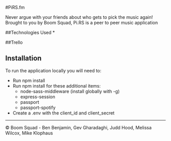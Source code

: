 #PiRS.fm

Never argue with your friends about who gets to pick the music again! Brought to you by Boom Squad, Pi.RS is a peer to peer music application

##Technologies Used
*

##Trello



## Installation

To run the application locally you will need to:

* Run npm install
* Run npm install for these additional items:
    * node-sass-middleware (install globally with -g)
    * express-session
    * passport
    * passport-spotify
* Create a .env with the client_id and client_secret



___

© Boom Squad - Ben Benjamin, Gev Gharadaghi, Judd Hood, Melissa Wilcox, Mike Klophaus
